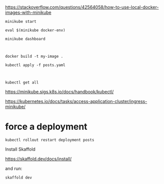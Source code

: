 
https://stackoverflow.com/questions/42564058/how-to-use-local-docker-images-with-minikube


```
minikube start

eval $(minikube docker-env)

minikube dashboard



docker build -t my-image .

kubectl apply -f posts.yaml



kubectl get all

```


https://minikube.sigs.k8s.io/docs/handbook/kubectl/


https://kubernetes.io/docs/tasks/access-application-cluster/ingress-minikube/


# force a deployment
```
kubectl rollout restart deployment posts
```


Install Skaffold

https://skaffold.dev/docs/install/

and run:
```
skaffold dev
```